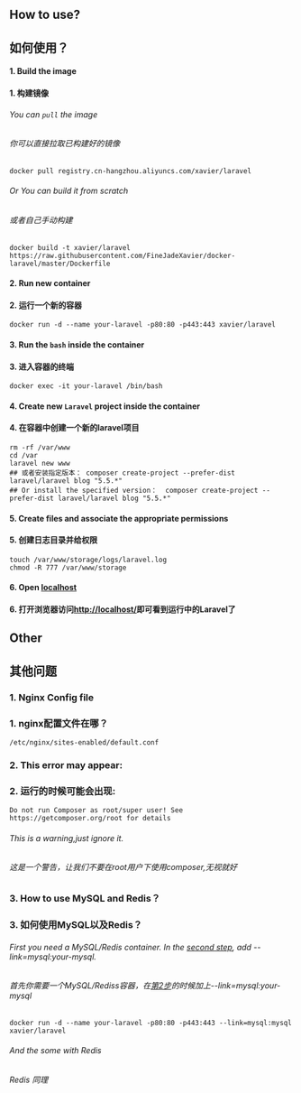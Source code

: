 ## How to use?
## 如何使用？

#### 1. Build the image
#### 1. 构建镜像

###### You can `pull` the image
###### 你可以直接拉取已构建好的镜像

    docker pull registry.cn-hangzhou.aliyuncs.com/xavier/laravel

###### Or You can build it from scratch
###### 或者自己手动构建

    docker build -t xavier/laravel https://raw.githubusercontent.com/FineJadeXavier/docker-laravel/master/Dockerfile

#### <span id="step2Eng">2. Run new container</span>
#### <span id="step2Chn">2. 运行一个新的容器</span>

    docker run -d --name your-laravel -p80:80 -p443:443 xavier/laravel
    
#### 3. Run the `bash` inside the container
#### 3. 进入容器的终端

    docker exec -it your-laravel /bin/bash
    
#### 4. Create new `Laravel` project inside the container
#### 4. 在容器中创建一个新的laravel项目

    rm -rf /var/www  
    cd /var 
    laravel new www
    ## 或者安装指定版本： composer create-project --prefer-dist laravel/laravel blog "5.5.*"
    ## Or install the specified version：  composer create-project --prefer-dist laravel/laravel blog "5.5.*"

#### 5. Create files and associate the appropriate permissions
#### 5. 创建日志目录并给权限

    touch /var/www/storage/logs/laravel.log
    chmod -R 777 /var/www/storage
    
#### 6. Open [localhost](http://localhost/)
#### 6. 打开浏览器访问[http://localhost/](http://localhost/ "Laravel")即可看到运行中的Laravel了

## Other
## 其他问题

### 1. Nginx Config file
### 1. nginx配置文件在哪？

    /etc/nginx/sites-enabled/default.conf

### 2. This error may appear:
### 2. 运行的时候可能会出现:

    Do not run Composer as root/super user! See https://getcomposer.org/root for details

###### This is a warning,just ignore it.
###### 这是一个警告，让我们不要在root用户下使用composer,无视就好

### 3. How to use MySQL and Redis？
### 3. 如何使用MySQL以及Redis？

###### First you need a MySQL/Redis container. In the [second step](#step2Eng), add --link=mysql:your-mysql.
###### 首先你需要一个MySQL/Rediss容器，在[第2步](#step2Chn)的时候加上--link=mysql:your-mysql

    docker run -d --name your-laravel -p80:80 -p443:443 --link=mysql:mysql xavier/laravel
   
###### And the some with Redis
###### Redis 同理

